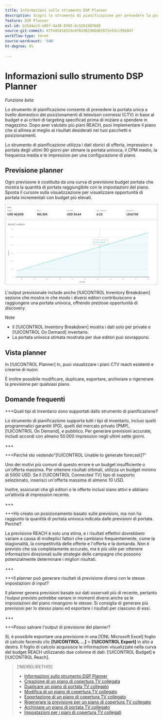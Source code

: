 ```yaml
---
title: Informazioni sullo strumento DSP Planner
description: Scopri lo strumento di pianificazione per prevedere la portata unica dei posizionamenti di TV connesse (CTV) in base al budget e ai criteri di targeting specificati.
feature: DSP Planner
exl-id: b25d4ac5-e85f-4a38-8765-6c5261987668
source-git-commit: 67fe8581832dc0762d62908d01672e53cc95b847
workflow-type: tm+mt
source-wordcount: '546'
ht-degree: 0%

---
```


# Informazioni sullo strumento DSP Planner

<!-- rename all titles/descriptions from "CTV reach planner" to "campaign reach planner" -->

*Funzione beta*

Lo strumento di pianificazione consente di prevedere la portata unica a livello domestico dei posizionamenti di televisori connessi (CTV) in base al budget e ai criteri di targeting specificati prima di iniziare a spendere in magazzino. Dopo aver valutato più piani REACH, puoi implementare il piano che si allinea al meglio ai risultati desiderati nei tuoi pacchetti e posizionamenti.

Lo strumento di pianificazione utilizza i dati storici di offerta, impression e portata degli ultimi 90 giorni per stimare la portata univoca, il CPM medio, la frequenza media e le impression per una configurazione di piano.

## Previsione planner

Ogni previsione è costituita da una curva di previsione budget portata che mostra la quantità di portata raggiungibile con le impostazioni del piano. Sposta il cursore sulla visualizzazione per visualizzare opportunità di portata incrementali con budget più elevati.

![Previsione planner](/help/dsp/assets/planner-forecast.png "Previsione planner")

L&#39;output previsionale include anche [!UICONTROL Inventory Breakdown] sezione che mostra in che modo i diversi editori contribuiscono a raggiungere una portata univoca, offrendo preziose opportunità di discovery.

>[!NOTE]
>
>* Il [!UICONTROL Inventory Breakdown] mostra i dati solo per private e [!UICONTROL On Demand] inventario.
>* La portata univoca stimata mostrata per due editori può sovrapporsi.

## Vista planner

In [!UICONTROL Planner] In, puoi visualizzare i piani CTV reach esistenti e crearne di nuovi.

È inoltre possibile modificare, duplicare, esportare, archiviare o rigenerare la previsione per qualsiasi piano.

## Domande frequenti

+++Quali tipi di inventario sono supportati dallo strumento di pianificazione?

Lo strumento di pianificazione supporta tutti i tipi di inventario, inclusi quelli programmatici garantiti (PG), quelli del mercato privato (PMP), [!UICONTROL On Demand], e pubblico. Per generare previsioni accurate, includi accordi con almeno 50.000 impression negli ultimi sette giorni.

+++

+++Perché sto vedendo&quot;[!UICONTROL Unable to generate forecast]?&quot;

Uno dei motivi più comuni di questo errore è un budget insufficiente o un&#39;offerta massima. Per ottenere risultati ottimali, utilizza un budget minimo di 5000 USD. Se il [!UICONTROL Connected TV] tipo di supporto selezionato, inserisci un&#39;offerta massima di almeno 10 USD.

Inoltre, assicurati che gli editori o le offerte inclusi siano attivi e abbiano un’attività di impression recente.

+++

+++Ho creato un posizionamento basato sulle previsioni, ma non ha raggiunto la quantità di portata univoca indicata dalle previsioni di portata. Perché?

La previsione REACH è solo una stima, e i risultati effettivi dovrebbero variare a causa di molteplici fattori che cambiano frequentemente, come la stagionalità, la competitività delle offerte e l&#39;offerta e la domanda. Non è previsto che sia completamente accurato, ma è più utile per ottenere informazioni direzionali sulle strategie delle campagne che possono potenzialmente determinare i migliori risultati.

+++

+++Il planner può generare risultati di previsione diversi con le stesse impostazioni di input?

Il planner genera previsioni basate sui dati osservati più di recente, pertanto l’output previsto potrebbe variare in momenti diversi anche se le impostazioni del piano rimangono le stesse. Si consiglia di generare più previsioni per lo stesso piano ed esportare i risultati per ciascuno di essi.

+++

+++Posso salvare l&#39;output di previsione del planner?

Sì, è possibile esportare una previsione in una [!DNL Microsoft Excel] foglio di calcolo facendo clic **[!UICONTROL ...]** > **[!UICONTROL Export]** in alto a destra. Il foglio di calcolo acquisisce le informazioni visualizzate nella curva del budget REACH utilizzando due colonne di dati: [!UICONTROL Budget] e [!UICONTROL Reach].

>[!MORELIKETHIS]
>
>* [Informazioni sullo strumento DSP Planner](planner-about.md)
>* [Creazione di un piano di copertura TV collegata](planner-create.md)
>* [Duplicare un piano di portata TV collegato](planner-duplicate.md)
>* [Modifica di un piano di copertura TV collegato](planner-edit.md)
>* [Esportazione di un piano di copertura TV collegato](planner-export.md)
>* [Rigenerare la previsione per un piano di copertura TV collegato](planner-forecast.md)
>* [Archiviare un piano di portata TV collegato](planner-archive.md)
>* [Impostazioni per i piani di copertura TV collegati](planner-settings.md)
